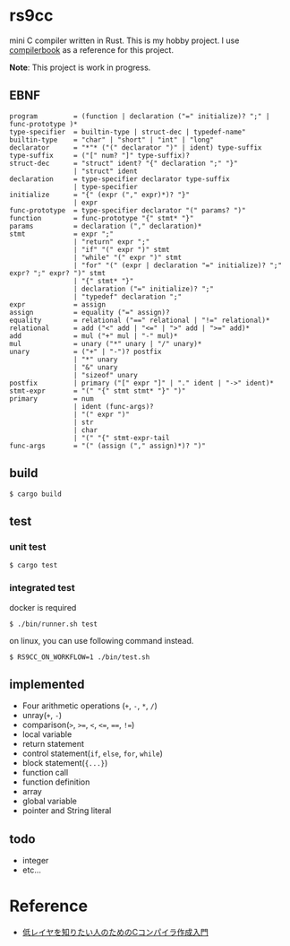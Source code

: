 # rs9cc

mini C compiler written in Rust. This is my hobby project. I use [compilerbook](https://www.sigbus.info/compilerbook) as a reference for this project.

**Note**: This project is work in progress.

## EBNF
```
program         = (function | declaration ("=" initialize)? ";" | func-prototype )*
type-specifier  = builtin-type | struct-dec | typedef-name"
builtin-type    = "char" | "short" | "int" | "long"  
declarator      = "*"* ("(" declarator ")" | ident) type-suffix
type-suffix     = ("[" num? "]" type-suffix)?
struct-dec      = "struct" ident? "{" declaration ";" "}"
                | "struct" ident
declaration     = type-specifier declarator type-suffix
                | type-specifier  
initialize      = "{" (expr ("," expr)*)? "}" 
                | expr 
func-prototype  = type-specifier declarator "(" params? ")" 
function        = func-prototype "{" stmt* "}"
params          = declaration ("," declaration)*
stmt            = expr ";"
                | "return" expr ";"
                | "if" "(" expr ")" stmt
                | "while" "(" expr ")" stmt
                | "for" "(" (expr | declaration "=" initialize)? ";" expr? ";" expr? ")" stmt
                | "{" stmt* "}"
                | declaration ("=" initialize)? ";"
                | "typedef" declaration ";"
expr            = assign
assign          = equality ("=" assign)?
equality        = relational ("==" relational | "!=" relational)*
relational      = add ("<" add | "<=" | ">" add | ">=" add)*
add             = mul ("+" mul | "-" mul)*
mul             = unary ("*" unary | "/" unary)*
unary           = ("+" | "-")? postfix
                | "*" unary
                | "&" unary
                | "sizeof" unary
postfix         | primary ("[" expr "]" | "." ident | "->" ident)*
stmt-expr       = "(" "{" stmt stmt* "}" ")"
primary         = num 
                | ident (func-args)? 
                | "(" expr ")"
                | str
                | char
                | "(" "{" stmt-expr-tail
func-args       = "(" (assign ("," assign)*)? ")"
```

## build 
```
$ cargo build
```

## test
### unit test
```
$ cargo test
```

### integrated test
docker is required
```
$ ./bin/runner.sh test
```

on linux, you can use following command instead.
```
$ RS9CC_ON_WORKFLOW=1 ./bin/test.sh
```

## implemented
- Four arithmetic operations (`+`, `-`, `*`, `/`)
- unray(`+`, `-`)
- comparison(`>`, `>=`, `<`, `<=`, `==`, `!=`)
- local variable
- return statement
- control statement(`if`, `else`, `for`, `while`)
- block statement(`{...}`)
- function call
- function definition
- array
- global variable
- pointer and String literal


## todo
- integer
- etc...

 # Reference
 - [低レイヤを知りたい人のためのCコンパイラ作成入門](https://www.sigbus.info/compilerbook)
